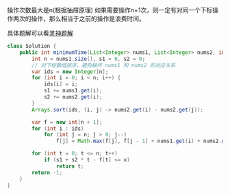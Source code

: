 操作次数最大是n(根据抽屉原理) 如果需要操作n+1次，则一定有对同一个下标操作两次的操作，那么相当于之前的操作是浪费时间。

具体题解可以看[灵神题解](https://leetcode.cn/problems/minimum-time-to-make-array-sum-at-most-x/solutions/2374920/jiao-ni-yi-bu-bu-si-kao-ben-ti-by-endles-2eho/)

```java
class Solution {
    public int minimumTime(List<Integer> nums1, List<Integer> nums2, int x) {
        int n = nums1.size(), s1 = 0, s2 = 0;
        // 对下标数组排序，避免破坏 nums1 和 nums2 的对应关系
        var ids = new Integer[n];
        for (int i = 0; i < n; i++) {
            ids[i] = i;
            s1 += nums1.get(i);
            s2 += nums2.get(i);
        }
        Arrays.sort(ids, (i, j) -> nums2.get(i) - nums2.get(j));

        var f = new int[n + 1];
        for (int i : ids)
            for (int j = n; j > 0; j--)
                f[j] = Math.max(f[j], f[j - 1] + nums1.get(i) + nums2.get(i) * j);

        for (int t = 0; t <= n; t++)
            if (s1 + s2 * t - f[t] <= x)
                return t;
        return -1;
    }
}
```
